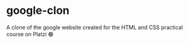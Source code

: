 # google-clon
A clone of the google website created for the HTML and CSS practical course on Platzi 🟢

